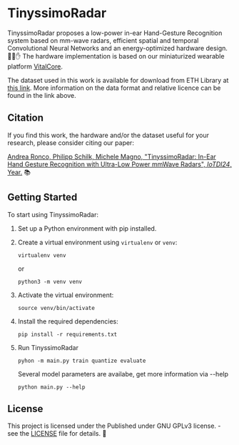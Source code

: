 # TinyssimoRadar

TinyssimoRadar proposes a low-power in-ear Hand-Gesture Recognition system based on mm-wave radars, efficient spatial and temporal Convolutional Neural Networks and an energy-optimized hardware design. 🤖📡✋
The hardware implementation is based on our miniaturized wearable platform [VitalCore](https://github.com/ETH-PBL/VitalCore).

The dataset used in this work is available for download from ETH Library at [this link](https://www.research-collection.ethz.ch/handle/20.500.11850/672242). More information on the data format and relative licence can be found in the link above.


## Citation

If you find this work, the hardware and/or the dataset useful for your research, please consider citing our paper:

[Andrea Ronco, Philipp Schilk, Michele Magno, "TinyssimoRadar: In-Ear Hand Gesture Recognition with Ultra-Low Power mmWave Radars", *IoTDI24*, Year.](https://ieeexplore.ieee.org/abstract/document/10562162) 📚

## Getting Started

To start using TinyssimoRadar:

1. Set up a Python environment with pip installed.
2. Create a virtual environment using `virtualenv` or `venv`:
   ```
   virtualenv venv
   ```
   or
   ```
   python3 -m venv venv
   ```

3. Activate the virtual environment:
   ```
   source venv/bin/activate
   ```

4. Install the required dependencies:
   ```
   pip install -r requirements.txt
   ```

5. Run TinyssimoRadar
   ```
   pyhon -m main.py train quantize evaluate
   ```

   Several model parameters are availabe, get more information via --help
   ```
   python main.py --help
   ```

## License

This project is licensed under the Published under GNU GPLv3 license. - see the [LICENSE](LICENSE) file for details. 📝
